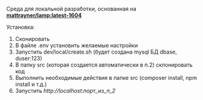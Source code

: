 Среда для локальной разработки, основанная на
<a href="https://hub.docker.com/r/mattrayner/lamp"><b>mattrayner/lamp:latest-1604</b></a>

Установка:
<ol>
<li>Сконировать</li>
<li>В файле .env установить желаемые настройки</li>
<li>Запустить dev/local/create.sh (будет создана mysql БД dbase, duser:123)</li>
<li>В папку src (которая создается автоматически в п.2) склонировать код</li>
<li>Выполнить необходимые действия в папке src (composer install, npm install и т.д.)</li>
<li>Запустить <i>http://localhost:порт_из_п_2</i></li>
</ol>
